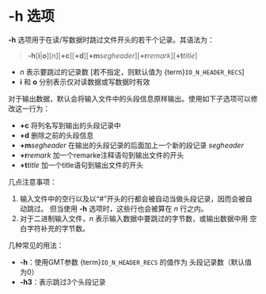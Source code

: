 # -h 选项

**-h** 选项用于在读/写数据时跳过文件开头的若干个记录。其语法为：

> **-h**\[**i**|**o**\]\[*n*\]\[**+c**\]\[**+d**\]\[**+m***segheader*\]\[**+r***remark*\]\[**+t***title*\]

- *n* 表示要跳过的记录数 [若不指定，则默认值为 {term}`IO_N_HEADER_RECS`]
- **i** 和 **o** 分别表示仅对读数据或写数据时有效

对于输出数据，默认会将输入文件中的头段信息原样输出。使用如下子选项可以修改这一行为：

- **+c** 将列名写到输出的头段记录中
- **+d** 删除之前的头段信息
- **+m***segheader* 在输出的头段记录的后面加上一个新的段记录 *segheader*
- **+r***remark* 加一个remarke注释语句到输出文件的开头
- **+t***title* 加一个title语句到输出文件的开头

几点注意事项：

1. 输入文件中的空行以及以“#”开头的行都会被自动当做头段记录，因而会被自动跳过。
   但当使用 **-h** 选项时，这些行也会被算在 *n* 行之内。
2. 对于二进制输入文件，*n* 表示输入数据中要跳过的字节数，或输出数据中用
   空白字符补充的字节数。

几种常见的用法：

- **-h**：使用GMT参数 {term}`IO_N_HEADER_RECS` 的值作为
  头段记录数（默认值为0）
- **-h3**：表示跳过3个头段记录
